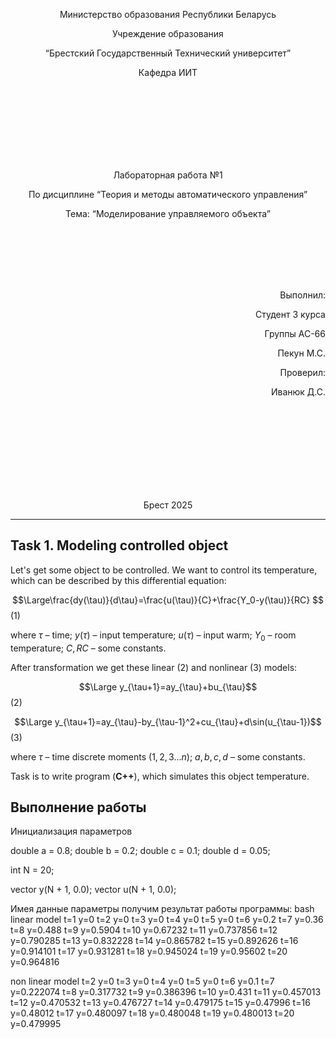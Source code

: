 <p align="center"> Министерство образования Республики Беларусь</p>
<p align="center">Учреждение образования</p>
<p align="center">“Брестский Государственный Технический университет”</p>
<p align="center">Кафедра ИИТ</p>
<br><br><br><br><br><br><br>
<p align="center">Лабораторная работа №1</p>
<p align="center">По дисциплине “Теория и методы автоматического управления”</p>
<p align="center">Тема: “Моделирование управляемого объекта”</p>
<br><br><br><br><br>
<p align="right">Выполнил:</p>
<p align="right">Студент 3 курса</p>
<p align="right">Группы АС-66</p>
<p align="right">Пекун М.С.</p>
<p align="right">Проверил:</p>
<p align="right">Иванюк Д.С.</p>
<br><br><br><br><br><br><br><br>
<p align="center">Брест 2025</p>

---
## Task 1. Modeling controlled object
Let's get some object to be controlled. We want to control its temperature, which can be described by this differential equation:

$$\Large\frac{dy(\tau)}{d\tau}=\frac{u(\tau)}{C}+\frac{Y_0-y(\tau)}{RC} $$ (1)

where $\tau$ – time; $y(\tau)$ – input temperature; $u(\tau)$ – input warm; $Y_0$ – room temperature; $C,RC$ – some constants.

After transformation we get these linear (2) and nonlinear (3) models:

$$\Large y_{\tau+1}=ay_{\tau}+bu_{\tau}$$ (2)

$$\Large y_{\tau+1}=ay_{\tau}-by_{\tau-1}^2+cu_{\tau}+d\sin(u_{\tau-1})$$ (3)

where $\tau$ – time discrete moments ($1,2,3{\dots}n$); $a,b,c,d$ – some constants.

Task is to write program (**С++**), which simulates this object temperature.

## Выполнение работы
Инициализация параметров  

double a = 0.8;
double b = 0.2;
double c = 0.1;
double d = 0.05;

int N = 20; 

vector<double> y(N + 1, 0.0); 
vector<double> u(N + 1, 0.0); 


Имея данные параметры получим результат работы программы:
bash
linear model
t=1  y=0
t=2  y=0
t=3  y=0
t=4  y=0
t=5  y=0
t=6  y=0.2
t=7  y=0.36
t=8  y=0.488
t=9  y=0.5904
t=10  y=0.67232
t=11  y=0.737856
t=12  y=0.790285
t=13  y=0.832228
t=14  y=0.865782
t=15  y=0.892626
t=16  y=0.914101
t=17  y=0.931281
t=18  y=0.945024
t=19  y=0.95602
t=20  y=0.964816

 non linear model
t=2  y=0
t=3  y=0
t=4  y=0
t=5  y=0
t=6  y=0.1
t=7  y=0.222074
t=8  y=0.317732
t=9  y=0.386396
t=10  y=0.431
t=11  y=0.457013
t=12  y=0.470532
t=13  y=0.476727
t=14  y=0.479175
t=15  y=0.47996
t=16  y=0.48012
t=17  y=0.480097
t=18  y=0.480048
t=19  y=0.480013
t=20  y=0.479995

